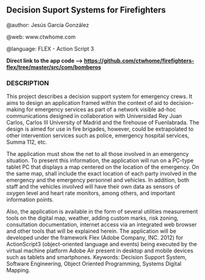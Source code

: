 <h2>Decision Suport Systems for Firefighters </h2>


<p>@author: Jesús García González</p>
<p>@web: www.ctwhome.com
<p>@language: FLEX - Action Script 3</p>


<strong>Direct link to the app code --> https://github.com/ctwhome/firefighters-flex/tree/master/src/com/bomberos </strong>

<h3>DESCRIPTION</h3>

This project describes a decision support system for emergency crews. It aims to design an application framed within the context of aid to decision-making for emergency services as part of a network visible ad-hoc communications designed in collaboration with Universidad Rey Juan Carlos, Carlos III University of Madrid and the firehouse of Fuenlabrada. The design is aimed for use in fire brigades, however, could be extrapolated to other intervention services such as police, emergency hospital services, Summa 112, etc.

The application must show the net to all those involved in an emergency situation. To present this information, the application will run on a PC-type tablet PC that displays a map centered on the location of the emergency. On the same map, shall include the exact location of each party involved in the emergency and the emergency personnel and vehicles. In addition, both staff and the vehicles involved will have their own data as sensors of oxygen level and heart rate monitors, among others, and important information points.

Also, the application is available in the form of several utilities measurement tools on the digital map, weather, adding custom marks, risk zoning, consultation documentation, internet access via an integrated web browser and other tools that will be explained herein.
The application will be developed under the framework Flex (Adobe Company, INC. 2012) for ActionScript3 (object-oriented language and events) being executed by the virtual machine platform Adobe Air present in desktop and mobile devices such as tablets and smartphones.
Keywords: Decision Support System, Software Engineering, Object Oriented Programming, Systems Digital Mapping.
